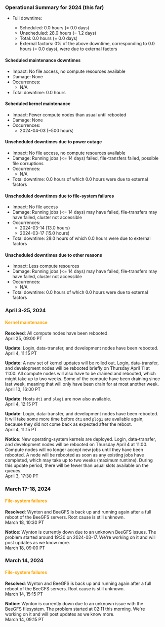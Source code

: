 ### Operational Summary for 2024 (this far)

* Full downtime:

  - Scheduled: 0.0 hours (= 0.0 days)
  - Unscheduled: 28.0 hours (= 1.2 days)
  - Total: 0.0 hours (= 0.0 days)
  - External factors: 0% of the above downtime, corresponding to 0.0
    hours (= 0.0 days), were due to external factors

#### Scheduled maintenance downtimes

* Impact: No file access, no compute resources available
* Damage: None
* Occurrences:
  - N/A
* Total downtime: 0.0 hours

#### Scheduled kernel maintenance

* Impact: Fewer compute nodes than usual until rebooted
* Damage: None
* Occurrences:
  - 2024-04-03 (~500 hours)

#### Unscheduled downtimes due to power outage

* Impact: No file access, no compute resources available
* Damage: Running jobs (<= 14 days) failed, file-transfers failed,
  possible file corruptions
* Occurrences:
  - N/A
* Total downtime: 0.0 hours of which 0.0 hours were due to external
  factors
  
#### Unscheduled downtimes due to file-system failures

* Impact: No file access
* Damage: Running jobs (<= 14 days) may have failed, file-transfers
  may have failed, cluster not accessible
* Occurrences:
  - 2024-03-14 (13.0 hours)
  - 2024-03-17 (15.0 hours)
* Total downtime: 28.0 hours of which 0.0 hours were due to external
  factors

#### Unscheduled downtimes due to other reasons

* Impact: Less compute resources
* Damage: Running jobs (<= 14 days) may have failed, file-transfers
  may have failed, cluster not accessible
* Occurrences:
  - N/A
* Total downtime: 0.0 hours of which 0.0 hours were due to external
  factors


### April 3-25, 2024

#### <span style="color: orange;">Kernel maintenance</span>

**Resolved**: All compute nodes have been rebooted.
<br><span class="timestamp">April 25, 09:00 PT</span>

**Update**: Login, data-transfer, and development nodes have been rebooted.
<br><span class="timestamp">April 4, 11:15 PT</span>

**Update**: A new set of kernel updates will be rolled out.  Login, data-transfer, and development nodes will be rebooted briefly on Thursday April 11 at 11:00.  All compute nodes will also have to be drained and rebooted, which might take up to two weeks. Some of the compute have been draining since last week, meaning that will only have been drain for at most another week.
<br><span class="timestamp">April 10, 16:00 PT</span>

**Update**: Hosts `dt1` and `plog1` are now also available.
<br><span class="timestamp">April 4, 12:15 PT</span>

**Update**: Login, data-transfer, and development nodes have been rebooted. It will take some more time before `dt1` and `plog1` are available again, because they did not come back as expected after the reboot.
<br><span class="timestamp">April 4, 11:15 PT</span>

**Notice**: New operating-system kernels are deployed. Login, data-transfer, and development nodes will be rebooted on Thursday April 4 at 11:00. Compute nodes will no longer accept new jobs until they have been rebooted. A node will be rebooted as soon as any existing jobs have completed, which may take up to two weeks (maximum runtime). During this update period, there will be fewer than usual slots available on the queues.
<br><span class="timestamp">April 3, 17:30 PT</span>


### March 17-18, 2024

#### <span style="color: orange;">File-system failures</span>

**Resolved**: Wynton and BeeGFS is back up and running again after a
full reboot of the BeeGFS servers. Root cause is still unknown.
<br><span class="timestamp">March 18, 10:30 PT</span>

**Notice**: Wynton is currently down due to an unknown BeeGFS
issues. The problem started around 19:30 on 2024-03-17. We're working
on it and will post updates as we know more.
<br><span class="timestamp">March 18, 09:00 PT</span>

<!--
start: 2024-03-17T19:30:00
stop: 2024-03-18T10:30:00
length: 15.0 hours
severity: major-outage
affected: jobs, beegfs, compute, *
reason: beegfs
 -->


### March 14, 2024

#### <span style="color: orange;">File-system failures</span>

**Resolved**: Wynton and BeeGFS is back up and running again after a
full reboot of the BeeGFS servers. Root cause is still unknown.
<br><span class="timestamp">March 14, 15:15 PT</span>

**Notice**: Wynton is currently down due to an unknown issue with the
BeeGFS filesystem. The problem started at 02:11 this morning. We're
working on it and will post updates as we know more.
<br><span class="timestamp">March 14, 09:15 PT</span>

<!--
start: 2024-03-14T02:11:00
stop: 2024-03-14T15:15:00
length: 13.0 hours
severity: major-outage
affected: jobs, beegfs, compute, *
reason: beegfs
 -->

